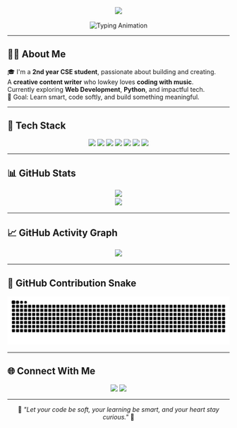 <!-- 🌊 Pastel Wave Header -->
<p align="center">
  <img src="https://capsule-render.vercel.app/api?type=waving&color=9eabe4,eecda3&height=200&section=header&text=Hi%20I'm%20Sreelakshmi%20👋&fontSize=40&fontColor=ffffff&animation=fadeIn" />
</p>

<!-- ⌨️ Typing Animation -->
<p align="center">
  <img src="https://readme-typing-svg.demolab.com?font=Fira+Code&duration=3000&pause=1000&center=true&vCenter=true&width=500&lines=2nd+Year+CSE+Student;Coding+softly%2C+learning+smartly%20🎧;Creative+Content+Writer%20✍️" alt="Typing Animation" />
</p>

---

## 👩‍💻 About Me

🎓 I'm a **2nd year CSE student**, passionate about building and creating.  
A **creative content writer** who lowkey loves **coding with music**.  
Currently exploring **Web Development**, **Python**, and impactful tech.  
🎯 Goal: Learn smart, code softly, and build something meaningful.

---

## 🧰 Tech Stack

<p align="center">
  <img src="https://img.shields.io/badge/HTML-F7E6F0?style=for-the-badge&logo=html5&logoColor=E34F26"/>
  <img src="https://img.shields.io/badge/CSS-EAE6F7?style=for-the-badge&logo=css3&logoColor=1572B6"/>
  <img src="https://img.shields.io/badge/JavaScript-FDF0E7?style=for-the-badge&logo=javascript&logoColor=F7DF1E"/>
  <img src="https://img.shields.io/badge/Python-F6E9FA?style=for-the-badge&logo=python&logoColor=3776AB"/>
  <img src="https://img.shields.io/badge/React-EADFF8?style=for-the-badge&logo=react&logoColor=61DAFB"/>
  <img src="https://img.shields.io/badge/Git-FBE4E4?style=for-the-badge&logo=git&logoColor=F05032"/>
  <img src="https://img.shields.io/badge/VSCode-DFEAF7?style=for-the-badge&logo=visualstudiocode&logoColor=007ACC"/>
</p>

---

## 📊 GitHub Stats

<p align="center">
  <img src="https://github-readme-stats.vercel.app/api?username=S-Sreelakshmi&show_icons=true&theme=radical" />
  <br/>
  <img src="https://github-readme-stats.vercel.app/api/top-langs/?username=S-Sreelakshmi&layout=compact&theme=radical" />
</p>

---

## 📈 GitHub Activity Graph

<p align="center">
  <img src="https://github-readme-activity-graph.vercel.app/graph?username=S-Sreelakshmi&bg_color=ffffff&color=9eabe4&line=eecda3&point=ffb6c1&area=true&hide_border=true" />
</p>

---

## 🐍 GitHub Contribution Snake

<p align="center">
  <img src="https://raw.githubusercontent.com/S-Sreelakshmi/S-Sreelakshmi/output/github-contribution-grid-snake.svg" alt="snake animation" />
</p>

---

## 🌐 Connect With Me

<p align="center">
  <a href="https://www.linkedin.com/in/sreelakshmi-ms-a0124b239/"><img src="https://img.shields.io/badge/LinkedIn-%23E6E6FA?style=for-the-badge&logo=linkedin&logoColor=0A66C2"/></a>
  <a href="https://x.com/S_Sreelakshmi_"><img src="https://img.shields.io/badge/X(Twitter)-%23F9E2F9?style=for-the-badge&logo=twitter&logoColor=1DA1F2"/></a>
</p>

---

<p align="center">
  💫 <i>"Let your code be soft, your learning be smart, and your heart stay curious."</i> 💫
</p>
